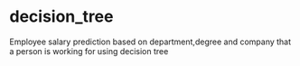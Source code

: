 # decision_tree
Employee salary prediction based on department,degree and company that a person is working for using decision tree
